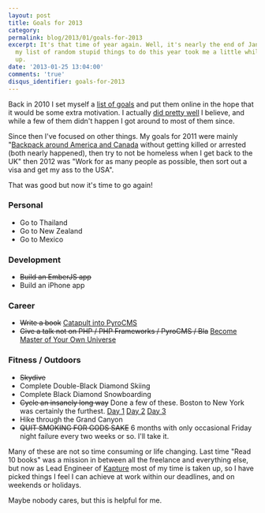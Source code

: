```yaml
---
layout: post
title: Goals for 2013
category: 
permalink: blog/2013/01/goals-for-2013
excerpt: It's that time of year again. Well, it's nearly the end of January but building
  my list of random stupid things to do this year took me a little while to think
  up. 
date: '2013-01-25 13:04:00'
comments: 'true'
disqus_identifier: goals-for-2013
---
```


Back in 2010 I set myself a [list of goals](/goals/2010) and put them online in the hope that it would be some extra motivation. I actually [did pretty well](/blog/2010/12/2010-for-phil-sturgeon-year-in-review) I believe, and while a few of them didn't happen I got around to most of them since.

Since then I've focused on other things. My goals for 2011 were mainly "[Backpack around America and Canada](/blog/2011/08/nomadic-web-development) without getting killed or arrested (both nearly happened), then try to not be homeless when I get back to the UK" then 2012 was "Work for as many people as possible, then sort out a visa and get my ass to the USA". 

That was good but now it's time to go again!

### Personal

* Go to Thailand
* Go to New Zealand
* Go to Mexico

### Development

* <s>Build an EmberJS app</s>
* Build an iPhone app

### Career

* <s>Write a book</s> [Catapult into PyroCMS](https://efendibooks.com/books/catapult-into-pyrocms)
* <s>Give a talk not on PHP / PHP Frameworks / PyroCMS / Bla</s> [Become Master of Your Own Universe](http://lanyrd.com/2013/dibi2013/scqxfx/)

### Fitness / Outdoors

* <s>Skydive</s>
* Complete Double-Black Diamond Skiing
* Complete Black Diamond Snowboarding
* <s>Cycle an insanely long way</s> Done a few of these. Boston to New York was certainly the furthest. [Day 1](http://www.strava.com/activities/85322617) [Day 2](http://www.strava.com/activities/85569382) [Day 3](http://www.strava.com/activities/85887673)
* Hike through the Grand Canyon
* <s>QUIT SMOKING FOR GODS SAKE</s> 6 months with only occasional Friday night failure every two weeks or so. I'll take it.

Many of these are not so time consuming or life changing. Last time "Read 10 books" was a mission in between all the freelance and everything else, but now as Lead Engineer of [Kapture](http://kaptu.re) most of my time is taken up, so I have picked things I feel I can achieve at work within our deadlines, and on weekends or holidays.

Maybe nobody cares, but this is helpful for me.